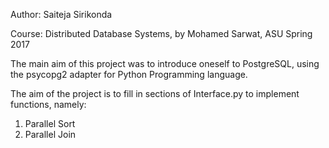 Author: Saiteja Sirikonda

Course: Distributed Database Systems, by Mohamed Sarwat, ASU Spring 2017

The main aim of this project was to introduce oneself to PostgreSQL, using the psycopg2 adapter for Python Programming language. 

The aim of the project is to fill in sections of Interface.py to implement functions, namely:
1. Parallel Sort
2. Parallel Join	